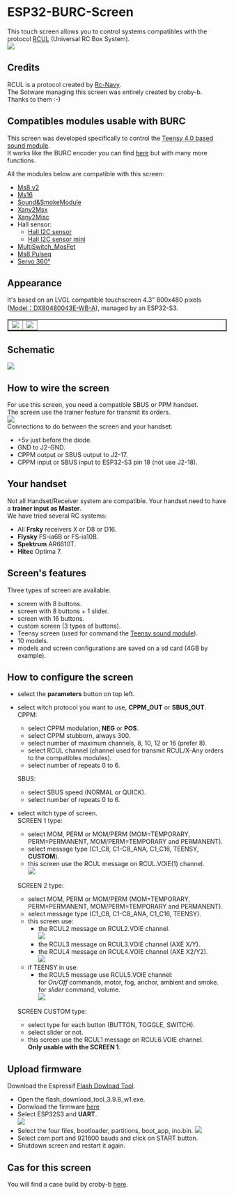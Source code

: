 # ESP32-BURC-Screen
This touch screen allows you to control systems compatibles with the protocol [RCUL](https://p-loussouarn-free-fr.translate.goog/arduino/exemple/RCUL/RCUL.html?_x_tr_sch=http&_x_tr_sl=auto&_x_tr_tl=en&_x_tr_hl=en) (Universal RC Box System).  
![](https://github.com/pierrotm777/ESP32-BURC-Screen/blob/main/RCUL.jpg)  

## Credits
RCUL is a protocol created by [Rc-Navy](http://p.loussouarn.free.fr/).  
The Sotware managing this screen was entirely created by croby-b.  
Thanks to them :-)  

## Compatibles modules usable with BURC
This screen was developed specifically to control the [Teensy 4.0 based sound module](https://github.com/pierrotm777/SoundModule_Teensy4.0-version).  
It works like the BURC encoder you can find [here](https://github.com/pierrotm777/BURC_Encoder) but with many more functions.  

All the modules below are compatible with this screen:  
- [Ms8 v2](https://github.com/Ingwie/OpenAVRc_Hw/tree/V3/MutltiSwitch_Sw8_V2)  
- [Ms16](https://github.com/Ingwie/OpenAVRc_Hw/tree/V3/MultiSwitch_Sw16-ProMicro)  
- [Sound&SmokeModule](https://github.com/Ingwie/OpenAVRc_Hw/tree/V3/Sound%26SmokeModule)  
- [Xany2Msx](https://github.com/Ingwie/OpenAVRc_Hw/tree/V3/Xany2Msx/Firmware_Msx)  
- [Xany2Misc](https://github.com/Ingwie/OpenAVRc_Hw/tree/V3/Xany2Msx/Firmware_Misc)  
- Hall sensor:  
  * [Hall I2C sensor](https://github.com/Ingwie/OpenAVRc_Hw/tree/V3/Capteur_Hall_I2C)  
  * [Hall I2C sensor mini](https://github.com/Ingwie/OpenAVRc_Hw/tree/V3/Capteur_Hall_I2C_Mini)  
- [MultiSwitch_MosFet](https://github.com/Ingwie/OpenAVRc_Hw/tree/V3/MultiSwitch_MosFet)  
- [Ms8 Pulseq](https://github.com/Ingwie/OpenAVRc_Hw/tree/V3/PulseSeq) 
- [Servo 360°]()  

## Appearance
It's based on an LVGL compatible touchscreen 4.3" 800x480 pixels ([Model：DX80480043E-WB-A](https://viewedisplay.com/product/esp32-4-3-inch-800x480-rgb-ips-tft-display-touch-screen-arduino-lvgl/)), managed by an ESP32-S3.  
<table border="2">
<tr>
<td><img src="https://github.com/pierrotm777/ESP32-BURC-Screen/blob/main/Screen_Top.png" border="0"/></td>
<td><img src="https://github.com/pierrotm777/ESP32-BURC-Screen/blob/main/Screen_Bottom.png" border="0"/></td>
</tr>
</table>

## Schematic
![](https://github.com/pierrotm777/ESP32-BURC-Screen/blob/main/Screen_Shematic.png)  

## How to wire the screen
For use this screen, you need a compatible SBUS or PPM handset.  
The screen use the trainer feature for transmit its orders.  
![](https://github.com/pierrotm777/ESP32-BURC-Screen/blob/main/Screen_Connections.png)  
Connections to do between the screen and your handset:  
- +5v just before the diode.  
- GND to J2-GND.  
- CPPM output or SBUS output to J2-17.  
- CPPM input or SBUS input to ESP32-S3 pin 18 (not use J2-18).  

## Your handset
Not all Handset/Receiver system are compatible. 
Your handset need to have a **trainer input as Master**.  
We have tried several RC systems:  
- All **Frsky** receivers X or D8 or D16.  
- **Flysky** FS-ia6B or FS-ia10B.  
- **Spektrum** AR6610T.  
- **Hitec** Optima 7.  

## Screen's features
Three types of screen are available:  
- screen with 8 buttons.  
- screen with 8 buttons + 1 slider. 
- screen with 16 buttons.  
- custom screen (3 types of buttons).  
- Teensy screen (used for command the [Teensy sound module](https://github.com/pierrotm777/SoundModule_Teensy4.0-version)).  
- 10 models.
- models and screen configurations are saved on a sd card (4GB by example).  

## How to configure the screen
- select the **parameters** button on top left.  
- select witch protocol you want to use, **CPPM_OUT** or **SBUS_OUT**.  
	CPPM:
	- select CPPM modulation, **NEG** or **POS**.  
	- select CPPM stubborn, always 300.  
	- select number of maximum channels, 8, 10, 12 or 16 (prefer 8).  
	- select RCUL channel (channel used for transmit RCUL/X-Any orders to the compatibles modules).  
	- select number of repeats 0 to 6.  

	SBUS:
	- select SBUS speed (NORMAL or QUICK).  
	- select number of repeats 0 to 6.  
	
- select witch type of screen.  
	SCREEN 1 type:
	- select MOM, PERM or MOM/PERM (MOM=TEMPORARY, PERM=PERMANENT, MOM/PERM=TEMPORARY and PERMANENT).  
	- select message type (C1_C8, C1-C8_ANA, C1_C16, TEENSY, **CUSTOM**).
	- this screen use the RCUL message on RCUL.VOIE(1) channel.  
![](https://github.com/pierrotm777/ESP32-BURC-Screen/blob/main/Config_Screen1.png) 

	SCREEN 2 type:
	- select MOM, PERM or MOM/PERM (MOM=TEMPORARY, PERM=PERMANENT, MOM/PERM=TEMPORARY and PERMANENT).  
	- select message type (C1_C8, C1-C8_ANA, C1_C16, TEENSY).  
	- this screen use:
		- the RCUL2 message on RCUL2.VOIE channel.  
![](https://github.com/pierrotm777/ESP32-BURC-Screen/blob/main/Config_Screen2.png) 
		- the RCUL3 message on RCUL3.VOIE channel (AXE X/Y).  
		- the RCUL4 message on RCUL4.VOIE channel (AXE X2/Y2).  
![](https://github.com/pierrotm777/ESP32-BURC-Screen/blob/main/Config_Screen1.png) 
	- if TEENSY in use:  
		- the RCUL5 message use RCUL5.VOIE channel:  
		for *On/Off* commands, motor, fog, anchor, ambient and smoke.  
		for *slider* command, volume.  
![](https://github.com/pierrotm777/ESP32-BURC-Screen/blob/main/Screen_TEENSY.png) 

	SCREEN CUSTOM type:
	- select type for each button (BUTTON, TOGGLE, SWITCH). 
	- select slider or not.  
	- this screen use the RCUL1 message on RCUL6.VOIE channel.  
	**Only usable with the SCREEN 1**.  
	
## Upload firmware
Download the Espressif [Flash Dowload Tool](https://dl.espressif.com/public/flash_download_tool.zip).  
- Open the flash_download_tool_3.9.8_w1.exe.  
- Donwload the firmware [here](https://github.com/pierrotm777/ESP32-BURC-Screen/blob/main/Firmware/BURC_ESP32TS_CROKY_B_Version1_4_5.zip)  
- Select ESP32S3 and **UART**.  
![](https://github.com/pierrotm777/ESP32-BURC-Screen/blob/main/Firmware/ESP32-UART.png)  
- Select the four files, bootloader, partitions, boot_app, ino.bin.
![](https://github.com/pierrotm777/ESP32-BURC-Screen/blob/main/Firmware/Upload_ESP32_Firmware.png)  
- Select com port and 921600 bauds and click on START button.  
- Shutdown screen and restart it again.  

## Cas for this screen
You will find a case build by croby-b [here](https://github.com/pierrotm777/ESP32-BURC-Screen). 